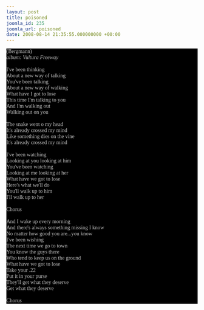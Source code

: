 ```yaml
---
layout: post
title: poisoned
joomla_id: 235
joomla_url: poisoned
date: 2008-08-14 21:35:55.000000000 +00:00
---
```

<span style="font-family: Times; color: #000000" class="Apple-style-span">
<div style="margin: 0px; padding: 0px; color: #8c8c8c; font-family: 'Book Antiqua',Palatino,'Times New Roman',Times,serif; font-size: 1em; background-color: #000000">
<span style="color: #c0c0c0" class="Apple-style-span">(Bergmann)<br />
<i>album: Vultura Freeway</i><br />
<br />
I've been thinking<br />
About a new way of talking<br />
You've been talking <br />
About a new way of walking<br />
What have I got to lose<br />
This time I'm talking to you<br />
And I'm walking out<br />
Walking out on you<br />
<br />
The snake went o my head<br />
It's already crossed my mind<br />
Like something dies on the vine<br />
It's already crossed my mind<br />
<br />
I've been watching<br />
Looking at you looking at him<br />
You've been watching<br />
Looking at me looking at her<br />
What have we got to lose<br />
Here's what we'll do<br />
You'll walk up to him<br />
I'll walk up to her<br />
<br />
Chorus<br />
<br />
And I wake up every morning<br />
And there's always something missing I know<br />
No matter how good you are...you know<br />
I've been wishing<br />
The next time we go to town<br />
You know the guys there<br />
Who tend to keep us on the ground<br />
What have we got to lose<br />
Take your .22<br />
Put it in your purse<br />
They'll get what they deserve<br />
Get what they deserve<br />
<br />
Chorus<br />
</span>
</div>
</span>

